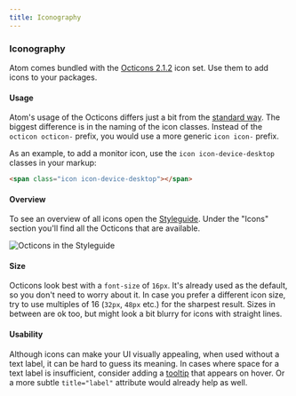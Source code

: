 ```yaml
---
title: Iconography
---
```

### Iconography

Atom comes bundled with the [Octicons 2.1.2](https://github.com/github/octicons/tree/v2.1.2) icon set. Use them to add icons to your packages.

#### Usage

Atom's usage of the Octicons differs just a bit from the [standard way](https://octicons.github.com/icon/mark-github/). The biggest difference is in the naming of the icon classes. Instead of the `octicon octicon-` prefix, you would use a more generic `icon icon-` prefix.

As an example, to add a monitor icon, use the `icon icon-device-desktop` classes in your markup:

```html
<span class="icon icon-device-desktop"></span>
```

#### Overview

To see an overview of all icons open the [Styleguide](http://flight-manual.atom.io/hacking-atom/sections/creating-a-theme/#atom-styleguide). Under the "Icons" section you'll find all the Octicons that are available.

![Octicons in the Styleguide](../../images/iconography.png)

#### Size

Octicons look best with a `font-size` of `16px`. It's already used as the default, so you don't need to worry about it. In case you prefer a different icon size, try to use multiples of 16 (`32px`, `48px` etc.) for the sharpest result. Sizes in between are ok too, but might look a bit blurry for icons with straight lines.

#### Usability

Although icons can make your UI visually appealing, when used without a text label, it can be hard to guess its meaning. In cases where space for a text label is insufficient, consider adding a [tooltip](https://atom.io/docs/api/latest/TooltipManager) that appears on hover. Or a more subtle `title="label"` attribute would already help as well.
